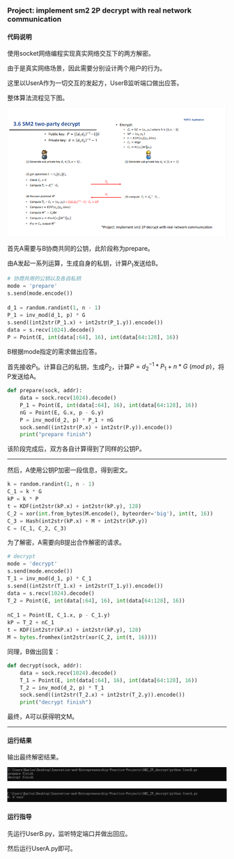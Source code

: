 ### Project: implement sm2 2P decrypt with real network communication

#### 代码说明

使用socket网络编程实现真实网络交互下的两方解密。

由于是真实网络场景，因此需要分别设计两个用户的行为。

这里以UserA作为一切交互的发起方，UserB监听端口做出应答。

整体算法流程见下图。

![image-20220725211116525](./algorithm.png)

首先A需要与B协商共同的公钥，此阶段称为prepare。

由A发起一系列运算，生成自身的私钥，计算$P_1$发送给B。

```python
# 协商共用的公钥以及各自私钥
mode = 'prepare'
s.send(mode.encode())

d_1 = random.randint(1, n - 1)
P_1 = inv_mod(d_1, p) * G
s.send((int2str(P_1.x) + int2str(P_1.y)).encode())
data = s.recv(1024).decode()
P = Point(E, int(data[:64], 16), int(data[64:128], 16))
```

B根据mode指定的需求做出应答。

首先接收$P_1$。计算自己的私钥，生成$P_2$，计算$P=d_2^{-1}*P_1+n*G\ (mod\ p)$，将P发送给A。

```python
def prepare(sock, addr):
    data = sock.recv(1024).decode()
    P_1 = Point(E, int(data[:64], 16), int(data[64:128], 16))
    nG = Point(E, G.x, p - G.y)
    P = inv_mod(d_2, p) * P_1 + nG
    sock.send((int2str(P.x) + int2str(P.y)).encode())
    print("prepare finish")
```

该阶段完成后，双方各自计算得到了同样的公钥P。

------

然后，A使用公钥P加密一段信息，得到密文。

```python
k = random.randint(1, n - 1)
C_1 = k * G
kP = k * P
t = KDF(int2str(kP.x) + int2str(kP.y), 128)
C_2 = xor(int.from_bytes(M.encode(), byteorder='big'), int(t, 16))
C_3 = Hash(int2str(kP.x) + M + int2str(kP.y))
C = (C_1, C_2, C_3)
```

为了解密，A需要向B提出合作解密的请求。

```python
# decrypt
mode = 'decrypt'
s.send(mode.encode())
T_1 = inv_mod(d_1, p) * C_1
s.send((int2str(T_1.x) + int2str(T_1.y)).encode())
data = s.recv(1024).decode()
T_2 = Point(E, int(data[:64], 16), int(data[64:128], 16))

nC_1 = Point(E, C_1.x, p - C_1.y)
kP = T_2 + nC_1
t = KDF(int2str(kP.x) + int2str(kP.y), 128)
M = bytes.fromhex(int2str(xor(C_2, int(t, 16))))
```

同理，B做出回复：

```python
def decrypt(sock, addr):
    data = sock.recv(1024).decode()
    T_1 = Point(E, int(data[:64], 16), int(data[64:128], 16))
    T_2 = inv_mod(d_2, p) * T_1
    sock.send((int2str(T_2.x) + int2str(T_2.y)).encode())
    print("decrypt finish")
```

最终，A可以获得明文M。

------

#### 运行结果

输出最终解密结果。

![image-20220725212236542](./B.png)

![image-20220725212216381](./A.png)

#### 运行指导

先运行UserB.py，监听特定端口并做出回应。

然后运行UserA.py即可。